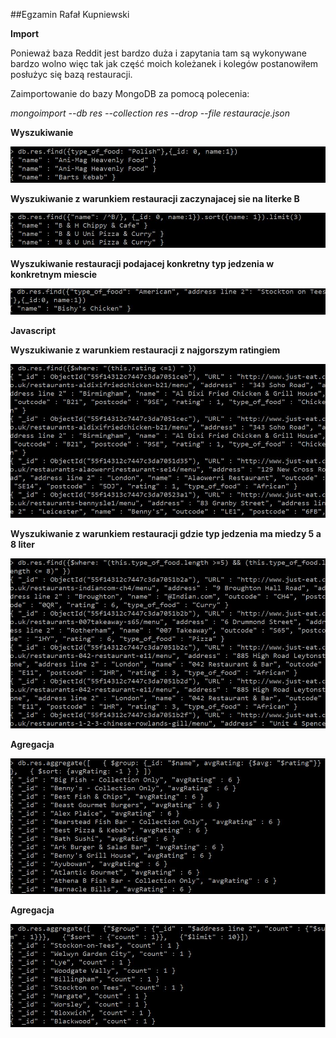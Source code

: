 ##Egzamin Rafał Kupniewski

**Import**

Ponieważ baza Reddit jest bardzo duża i zapytania tam są wykonywane bardzo wolno więc tak jak część moich koleżanek i kolegów postanowiłem posłużyc się bazą restauracji.


Zaimportowanie do bazy MongoDB za pomocą polecenia:

*mongoimport  --db res --collection res --drop --file restauracje.json*


**Wyszukiwanie**

![rys](pic/s3.jpg)


**Wyszukiwanie z warunkiem restauracji zaczynajacej sie na literke B**

![rys](pic/s5.jpg)


**Wyszukiwanie restauracji podajacej konkretny typ jedzenia w konkretnym miescie**

![rys](pic/s4.jpg)

**Javascript**


**Wyszukiwanie z warunkiem restauracji z najgorszym ratingiem**

![rys](pic/s6.jpg)

**Wyszukiwanie z warunkiem restauracji gdzie typ jedzenia ma miedzy 5 a 8 liter**

![rys](pic/s9.jpg)

**Agregacja**

![rys](pic/s7.jpg)

**Agregacja**

![rys](pic/s8.jpg)
